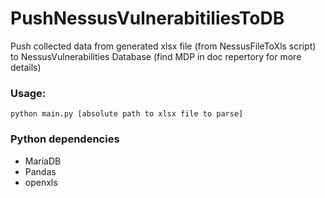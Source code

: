 # PushNessusVulnerabitiliesToDB

Push collected data from generated xlsx file (from NessusFileToXls script) to NessusVulnerabilities Database (find MDP in doc repertory for more details)

### Usage:

```
python main.py [absolute path to xlsx file to parse]
```

### Python dependencies

- MariaDB
- Pandas
- openxls
